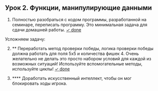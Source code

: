 ## Урок 2. Функции, манипулирующие данными

1. Полностью разобраться с кодом программы, разработанной на семинаре, переписать программу. 
Это минимальная задача для сдачи домашней работы. [✓ done]()

Усложняем задачу:

2. ** Переработать метод проверки победы, логика проверки победы должна работать для поля 5х5 и
количества фишек 4. Очень желательно не делать это просто набором условий для каждой из
возможных ситуаций! Используйте вспомогательные методы, используйте циклы! 
 [✓ done]()

3. **** Доработать искусственный интеллект, чтобы он мог блокировать ходы игрока.

